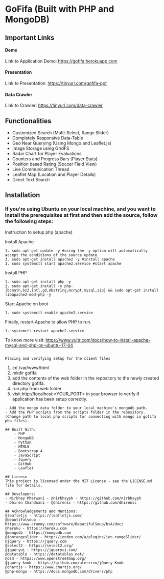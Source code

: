 # GoFifa (Built with PHP and MongoDB)

## Important Links 

#### Demo 
Link to Application Demo: https://gofifa.herokuapp.com

#### Presentation
Link to Presentation: https://tinyurl.com/gofifa-ppt

#### Data Crawler
Link to Crawler: https://tinyurl.com/data-crawler

## Functionalities 
- Customized Search (Multi-Select, Range Slider)
- Completely Responsive Data-Table
- Geo Near Querying (Using Mongo and Leaflet.js)
- Image Storage using GridFS
- Radar Chart for Player Evaluations
- Counters and Progress Bars (Player Stats)
- Position based Rating (Soccer Field View)
- Live Communication Thread 
- Leaflet Map (Location and Player Details)
- Direct Text Search 

## Installation

### If you're using Ubuntu on your local machine, and you want to install the prerequisites at first and then add the source, follow the following steps:

Instruction to setup php (apache)

Install Apache
```
1. sudo apt-get update -y #using the -y option will automatically accept the conditions of the source update
2. sudo apt-get install apache2 -y #install apache
3. sudo systemctl start apache2.service #start apache
```

Install PHP
```
1. sudo apt-get install php -y
2. sudo apt-get install -y php-{bcmath,bz2,intl,gd,mbstring,mcrypt,mysql,zip} && sudo apt-get install libapache2-mod-php -y
```

Start Apache on boot
```
1. sudo systemctl enable apache2.service
```

Finally, restart Apache to allow PHP to run.
```
1. systemctl restart apache2.service

```
To know more visit: https://www.vultr.com/docs/how-to-install-apache-mysql-and-php-on-ubuntu-17-04
```

Placing and verifying setup for the client files
```
1. cd /var/www/html
2. mkdir gofifa
3. add the contents of the web folder in the repository to the newly created directory gofifa.
4. run php from web folder
4. visit http://localhost:<YOUR_PORT> in your browser to verify if application has been setup correctly.
```
- Add the mongo data folder to your local machine's mongodb path.
- Add the PHP scripts from the scripts folder in the repository. (Change path to local php scripts for connecting with mongo in gofifa php files).  

## Built With:
    - PHP
    - MongoDB
    - Python
    - HTML5
    - Bootstrap 4
    - JavaScript
    - Jquery
    - GitHub
    - Leaflet
    
## License
This project is licensed under the MIT License - see the LICENSE.md file for details. 

## Developers:
- Nirbhay Pherwani - @nirbhayph - https://github.com/nirbhayph 
- Dhiren Chandnani - @dhirensc - https://github.com/dhirensc 

## Acknowledgements and Mentions:
@leafletjs - https://leafletjs.com/
@beautifulsoup - https://www.crummy.com/software/BeautifulSoup/bs4/doc/
@heroku - https://heroku.com
@mongodb - https://mongodb.com
@ionrangeslider - http://ionden.com/a/plugins/ion.rangeSlider/
@jquery - https://jquery.com
@select2 - https://select2.org/
@jqueryui - https://jqueryui.com/
@datatable - https://datatables.net/
@osm - https://www.openstreetmap.org/
@jquery-knob - https://github.com/aterrien/jQuery-Knob
@chartjs - https://www.chartjs.org/
@php-mongo - https://docs.mongodb.com/drivers/php



